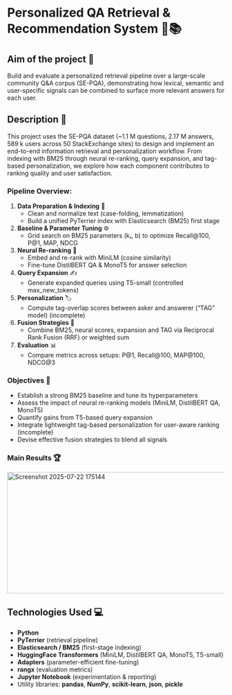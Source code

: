 # Personalized QA Retrieval & Recommendation System 🤖📚

## Aim of the project 🎯  
Build and evaluate a personalized retrieval pipeline over a large-scale community Q&A corpus (SE-PQA), demonstrating how lexical, semantic and user-specific signals can be combined to surface more relevant answers for each user.

## Description 📝  
This project uses the SE-PQA dataset (~1.1 M questions, 2.17 M answers, 589 k users across 50 StackExchange sites) to design and implement an end-to-end information retrieval and personalization workflow. From indexing with BM25 through neural re-ranking, query expansion, and tag-based personalization, we explore how each component contributes to ranking quality and user satisfaction.  

### Pipeline Overview:
1. **Data Preparation & Indexing** 🔧  
   - Clean and normalize text (case-folding, lemmatization)  
   - Build a unified PyTerrier index with Elasticsearch (BM25) first stage  
2. **Baseline & Parameter Tuning** ⚙️  
   - Grid search on BM25 parameters (k₁, b) to optimize Recall@100, P@1, MAP, NDCG  
3. **Neural Re-ranking** 🧠  
   - Embed and re-rank with MiniLM (cosine similarity)  
   - Fine-tune DistilBERT QA & MonoT5 for answer selection  
4. **Query Expansion** ✍️  
   - Generate expanded queries using T5-small (controlled max_new_tokens)  
5. **Personalization** 🏷️  
   - Compute tag-overlap scores between asker and answerer (“TAG” model)  (incomplete) 
6. **Fusion Strategies** 🔄  
   - Combine BM25, neural scores, expansion and TAG via Reciprocal Rank Fusion (RRF) or weighted sum  
7. **Evaluation** 📊  
   - Compare metrics across setups: P@1, Recall@100, MAP@100, NDCG@3  

### Objectives 🥅  
- Establish a strong BM25 baseline and tune its hyperparameters  
- Assess the impact of neural re-ranking models (MiniLM, DistilBERT QA, MonoT5)  
- Quantify gains from T5-based query expansion  
- Integrate lightweight tag-based personalization for user-aware ranking (incomplete)
- Devise effective fusion strategies to blend all signals  

### Main Results 🏆  
<img width="507" height="280" alt="Screenshot 2025-07-22 175144" src="https://github.com/user-attachments/assets/7f491d0e-6dfd-4def-a687-35997e45da3f" />

## Technologies Used 💻  
- **Python**  
- **PyTerrier** (retrieval pipeline)  
- **Elasticsearch / BM25** (first-stage indexing)  
- **HuggingFace Transformers** (MiniLM, DistilBERT QA, MonoT5, T5-small)  
- **Adapters** (parameter-efficient fine-tuning)  
- **rangx** (evaluation metrics)  
- **Jupyter Notebook** (experimentation & reporting)  
- Utility libraries: **pandas**, **NumPy**, **scikit-learn**, **json**, **pickle**
